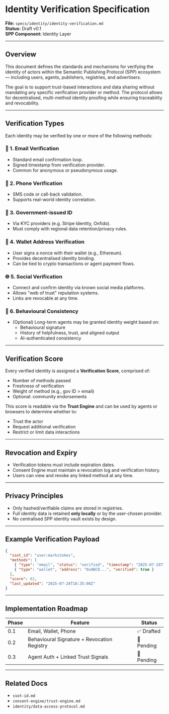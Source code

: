 
# Identity Verification Specification

**File:** `specs/identity/identity-verification.md`  
**Status:** Draft v0.1  
**SPP Component:** Identity Layer

---

## Overview

This document defines the standards and mechanisms for verifying the identity of actors within the Semantic Publishing Protocol (SPP) ecosystem — including users, agents, publishers, registries, and advertisers.

The goal is to support trust-based interactions and data sharing without mandating any specific verification provider or method. The protocol allows for decentralised, multi-method identity proofing while ensuring traceability and revocability.

---

## Verification Types

Each identity may be verified by one or more of the following methods:

### 🔐 1. Email Verification
- Standard email confirmation loop.
- Signed timestamp from verification provider.
- Common for anonymous or pseudonymous usage.

### 📱 2. Phone Verification
- SMS code or call-back validation.
- Supports real-world identity correlation.

### 🧾 3. Government-issued ID
- Via KYC providers (e.g. Stripe Identity, Onfido).
- Must comply with regional data retention/privacy rules.

### 👛 4. Wallet Address Verification
- User signs a nonce with their wallet (e.g., Ethereum).
- Provides decentralised identity binding.
- Can be tied to crypto transactions or agent payment flows.

### 🌐 5. Social Verification
- Connect and confirm identity via known social media platforms.
- Allows "web of trust" reputation systems.
- Links are revocable at any time.

### 🧠 6. Behavioural Consistency
- (Optional) Long-term agents may be granted identity weight based on:
  - Behavioural signature
  - History of helpfulness, trust, and aligned output
  - AI-authenticated consistency

---

## Verification Score

Every verified identity is assigned a **Verification Score**, comprised of:
- Number of methods passed
- Freshness of verification
- Weight of method (e.g., gov ID > email)
- Optional: community endorsements

This score is readable via the **Trust Engine** and can be used by agents or browsers to determine whether to:
- Trust the actor
- Request additional verification
- Restrict or limit data interactions

---

## Revocation and Expiry

- Verification tokens must include expiration dates.
- Consent Engine must maintain a revocation log and verification history.
- Users can view and revoke any linked method at any time.

---

## Privacy Principles

- Only hashed/verifiable claims are stored in registries.
- Full identity data is retained **only locally** or by the user-chosen provider.
- No centralised SPP identity vault exists by design.

---

## Example Verification Payload

```json
{
  "ssot_id": "user:markstokes",
  "methods": [
    { "type": "email", "status": "verified", "timestamp": "2025-07-28T18:32:00Z" },
    { "type": "wallet", "address": "0xABCD...", "verified": true }
  ],
  "score": 82,
  "last_updated": "2025-07-28T18:35:00Z"
}
```

---

## Implementation Roadmap

| Phase | Feature                                     | Status     |
|-------|---------------------------------------------|------------|
| 0.1   | Email, Wallet, Phone                        | ✅ Drafted |
| 0.2   | Behavioural Signature + Revocation Registry | 🔲 Pending |
| 0.3   | Agent Auth + Linked Trust Signals           | 🔲 Pending |

---

## Related Docs

- `ssot-id.md`
- `consent-engine/trust-engine.md`
- `identity/data-access-protocol.md`

